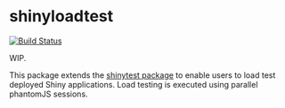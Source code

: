 # shinyloadtest
[![Build Status](https://travis-ci.org/rstudio/shinyloadtest.svg?branch=master)](https://travis-ci.org/rstudio/shinyloadtest)

WIP.

This package extends the [shinytest package](https://github.com/rstudio/shinytest) to enable users to load test deployed Shiny applications. Load testing is executed using parallel phantomJS sessions.

